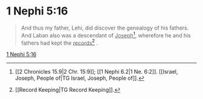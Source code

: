 # 1 Nephi 5:16

> And thus my father, Lehi, did discover the genealogy of his fathers. And Laban also was a descendant of <u>Joseph</u>[^a], wherefore he and his fathers had kept the <u>records</u>[^b] .

[1 Nephi 5:16](https://www.churchofjesuschrist.org/study/scriptures/bofm/1-ne/5?lang=eng&id=p16#p16)


[^a]: [[2 Chronicles 15.9|2 Chr. 15:9]]; [[1 Nephi 6.2|1 Ne. 6:2]]. [[Israel, Joseph, People of|TG Israel, Joseph, People of]].  
[^b]: [[Record Keeping|TG Record Keeping]].  
